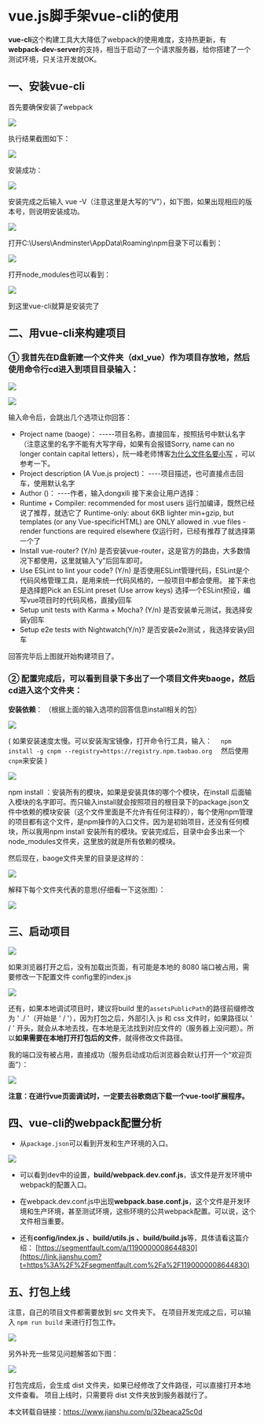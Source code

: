 # vue.js脚手架vue-cli的使用

**vue-cli**这个构建工具大大降低了webpack的使用难度，支持热更新，有**webpack-dev-server**的支持，相当于启动了一个请求服务器，给你搭建了一个测试环境，只关注开发就OK。

## 一、安装vue-cli

首先要确保安装了webpack

![](https://javaalliance.oss-cn-shenzhen.aliyuncs.com/img/20190505165501.png)

执行结果截图如下：

![](https://javaalliance.oss-cn-shenzhen.aliyuncs.com/img/20190505165535.png)

安装成功：

![](https://javaalliance.oss-cn-shenzhen.aliyuncs.com/img/20190505165553.png)

安装完成之后输入 vue -V（注意这里是大写的“V”），如下图，如果出现相应的版本号，则说明安装成功。

![](https://javaalliance.oss-cn-shenzhen.aliyuncs.com/img/20190505165627.png)

打开C:\Users\Andminster\AppData\Roaming\npm目录下可以看到：

![](https://javaalliance.oss-cn-shenzhen.aliyuncs.com/img/20190505165650.png)

打开node_modules也可以看到：

![](https://javaalliance.oss-cn-shenzhen.aliyuncs.com/img/20190505165709.png)

到这里vue-cli就算是安装完了



## 二、用vue-cli来构建项目

### **①** 我首先在D盘新建一个文件夹（dxl_vue）作为项目存放地，然后使用命令行cd进入到项目目录输入：

![](https://javaalliance.oss-cn-shenzhen.aliyuncs.com/img/20190505165732.png)

![](https://javaalliance.oss-cn-shenzhen.aliyuncs.com/img/20190505165754.png)

输入命令后，会跳出几个选项让你回答：

- Project name (baoge)：     -----项目名称，直接回车，按照括号中默认名字（注意这里的名字不能有大写字母，如果有会报错Sorry, name can no longer contain capital letters），阮一峰老师博客[为什么文件名要小写](https://link.jianshu.com?t=http://www.ruanyifeng.com/blog/2017/02/filename-should-be-lowercase.html) ，可以参考一下。
- Project description (A Vue.js project)：  ----项目描述，也可直接点击回车，使用默认名字
- Author ()：       ----作者，输入dongxili
   接下来会让用户选择：
- Runtime + Compiler: recommended for most users    运行加编译，既然已经说了推荐，就选它了
   Runtime-only: about 6KB lighter min+gzip, but templates (or any Vue-specificHTML) are ONLY allowed in .vue files - render functions are required elsewhere   仅运行时，已经有推荐了就选择第一个了
- Install vue-router? (Y/n)    是否安装vue-router，这是官方的路由，大多数情况下都使用，这里就输入“y”后回车即可。
- Use ESLint to lint your code? (Y/n)      是否使用ESLint管理代码，ESLint是个代码风格管理工具，是用来统一代码风格的，一般项目中都会使用。
   接下来也是选择题Pick an ESLint preset (Use arrow keys)            选择一个ESLint预设，编写vue项目时的代码风格，直接y回车
- Setup unit tests with Karma + Mocha? (Y/n)  是否安装单元测试，我选择安装y回车
- Setup e2e tests with Nightwatch(Y/n)?     是否安装e2e测试 ，我选择安装y回车

回答完毕后上图就开始构建项目了。

### **②** 配置完成后，可以看到目录下多出了一个项目文件夹baoge，然后cd进入这个文件夹：

**安装依赖**：  （根据上面的输入选项的回答信息install相关的包）

![](https://javaalliance.oss-cn-shenzhen.aliyuncs.com/img/20190505165832.png)

( 如果安装速度太慢。可以安装淘宝镜像，打开命令行工具，输入：
 `npm install -g cnpm --registry=https://registry.npm.taobao.org`
 然后使用`cnpm`来安装 )

![](https://javaalliance.oss-cn-shenzhen.aliyuncs.com/img/20190505165853.png)

npm install ：安装所有的模块，如果是安装具体的哪个个模块，在install 后面输入模块的名字即可。而只输入install就会按照项目的根目录下的package.json文件中依赖的模块安装（这个文件里面是不允许有任何注释的），每个使用npm管理的项目都有这个文件，是npm操作的入口文件。因为是初始项目，还没有任何模块，所以我用npm install 安装所有的模块。安装完成后，目录中会多出来一个node_modules文件夹，这里放的就是所有依赖的模块。

然后现在，baoge文件夹里的目录是这样的：

![](https://javaalliance.oss-cn-shenzhen.aliyuncs.com/img/20190505165919.png)

解释下每个文件夹代表的意思(仔细看一下这张图）：

![](https://javaalliance.oss-cn-shenzhen.aliyuncs.com/img/20190505165940.png)



##  三、启动项目 

![](https://javaalliance.oss-cn-shenzhen.aliyuncs.com/img/20190505170006.png)

如果浏览器打开之后，没有加载出页面，有可能是本地的 8080 端口被占用，需要修改一下配置文件 config里的index.js

![](https://javaalliance.oss-cn-shenzhen.aliyuncs.com/img/20190505170024.png)

还有，如果本地调试项目时，建议将build 里的`assetsPublicPath`的路径前缀修改为 ' ./ '（开始是 ' / '），因为打包之后，外部引入 js 和 css 文件时，如果路径以 ' / ' 开头，就会从本地去找，在本地是无法找到对应文件的（服务器上没问题）。所以**如果需要在本地打开打包后的文件**，就得修改文件路径。

我的端口没有被占用，直接成功（服务启动成功后浏览器会默认打开一个“欢迎页面”）：

![](https://javaalliance.oss-cn-shenzhen.aliyuncs.com/img/20190505170043.png)

**注意：在进行vue页面调试时，一定要去谷歌商店下载一个vue-tool扩展程序。**



##   四、vue-cli的webpack配置分析

-  从`package.json`可以看到开发和生产环境的入口。

![](https://javaalliance.oss-cn-shenzhen.aliyuncs.com/img/20190505170102.png)

- 可以看到dev中的设置，**build/webpack.dev.conf.js**，该文件是开发环境中webpack的配置入口。

- 在webpack.dev.conf.js中出现**webpack.base.conf.js**，这个文件是开发环境和生产环境，甚至测试环境，这些环境的公共webpack配置。可以说，这个文件相当重要。

- 还有**config/index.js 、build/utils.js  、build/build.js**等，具体请看这篇介绍：
   [https://segmentfault.com/a/1190000008644830](https://link.jianshu.com?t=https%3A%2F%2Fsegmentfault.com%2Fa%2F1190000008644830)



##  五、打包上线

注意，自己的项目文件都需要放到 src 文件夹下。
在项目开发完成之后，可以输入 `npm run build` 来进行打包工作。

![](https://javaalliance.oss-cn-shenzhen.aliyuncs.com/img/20190505170123.png)

另外补充一些常见问题解答如下图：

![](https://javaalliance.oss-cn-shenzhen.aliyuncs.com/img/20190505170142.png)

打包完成后，会生成 dist 文件夹，如果已经修改了文件路径，可以直接打开本地文件查看。
项目上线时，只需要将 dist 文件夹放到服务器就行了。



本文转载自链接：<https://www.jianshu.com/p/32beaca25c0d>

